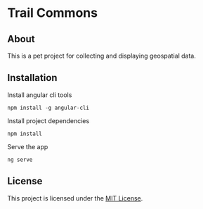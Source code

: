 # Trail Commons

## About
This is a pet project for collecting and displaying geospatial data. 

## Installation

Install angular cli tools

    npm install -g angular-cli

Install project dependencies

    npm install

Serve the app

    ng serve

## License
This project is licensed under the [MIT License](LICENSE).
